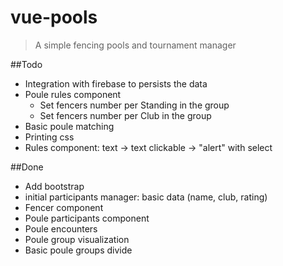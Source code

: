 # vue-pools

> A simple fencing pools and tournament manager

##Todo
* Integration with firebase to persists the data
* Poule rules component
  * Set fencers number per Standing in the group
  * Set fencers number per Club in the group
* Basic poule matching
* Printing css
* Rules component: text -> text clickable -> "alert" with select

##Done
* Add bootstrap
* initial participants manager: basic data (name, club, rating)
* Fencer component
* Poule participants component
* Poule encounters
* Poule group visualization
* Basic poule groups divide
